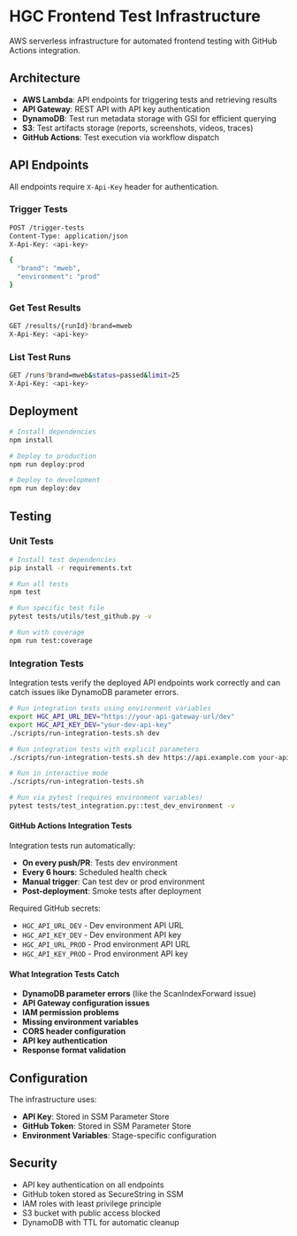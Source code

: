 # HGC Frontend Test Infrastructure

AWS serverless infrastructure for automated frontend testing with GitHub Actions integration.

## Architecture

- **AWS Lambda**: API endpoints for triggering tests and retrieving results
- **API Gateway**: REST API with API key authentication  
- **DynamoDB**: Test run metadata storage with GSI for efficient querying
- **S3**: Test artifacts storage (reports, screenshots, videos, traces)
- **GitHub Actions**: Test execution via workflow dispatch

## API Endpoints

All endpoints require `X-Api-Key` header for authentication.

### Trigger Tests
```bash
POST /trigger-tests
Content-Type: application/json
X-Api-Key: <api-key>

{
  "brand": "mweb",
  "environment": "prod"
}
```

### Get Test Results
```bash
GET /results/{runId}?brand=mweb
X-Api-Key: <api-key>
```

### List Test Runs
```bash
GET /runs?brand=mweb&status=passed&limit=25
X-Api-Key: <api-key>
```

## Deployment

```bash
# Install dependencies
npm install

# Deploy to production
npm run deploy:prod

# Deploy to development
npm run deploy:dev
```

## Testing

### Unit Tests
```bash
# Install test dependencies
pip install -r requirements.txt

# Run all tests
npm test

# Run specific test file
pytest tests/utils/test_github.py -v

# Run with coverage
npm run test:coverage
```

### Integration Tests

Integration tests verify the deployed API endpoints work correctly and can catch issues like DynamoDB parameter errors.

```bash
# Run integration tests using environment variables
export HGC_API_URL_DEV="https://your-api-gateway-url/dev"
export HGC_API_KEY_DEV="your-dev-api-key"
./scripts/run-integration-tests.sh dev

# Run integration tests with explicit parameters
./scripts/run-integration-tests.sh dev https://api.example.com your-api-key

# Run in interactive mode
./scripts/run-integration-tests.sh

# Run via pytest (requires environment variables)
pytest tests/test_integration.py::test_dev_environment -v
```

#### GitHub Actions Integration Tests

Integration tests run automatically:
- **On every push/PR**: Tests dev environment
- **Every 6 hours**: Scheduled health check  
- **Manual trigger**: Can test dev or prod environment
- **Post-deployment**: Smoke tests after deployment

Required GitHub secrets:
- `HGC_API_URL_DEV` - Dev environment API URL
- `HGC_API_KEY_DEV` - Dev environment API key  
- `HGC_API_URL_PROD` - Prod environment API URL
- `HGC_API_KEY_PROD` - Prod environment API key

#### What Integration Tests Catch

- **DynamoDB parameter errors** (like the ScanIndexForward issue)
- **API Gateway configuration issues**
- **IAM permission problems**  
- **Missing environment variables**
- **CORS header configuration**
- **API key authentication**
- **Response format validation**

## Configuration

The infrastructure uses:
- **API Key**: Stored in SSM Parameter Store
- **GitHub Token**: Stored in SSM Parameter Store
- **Environment Variables**: Stage-specific configuration

## Security

- API key authentication on all endpoints
- GitHub token stored as SecureString in SSM
- IAM roles with least privilege principle
- S3 bucket with public access blocked
- DynamoDB with TTL for automatic cleanup